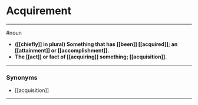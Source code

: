 # Acquirement
---
#noun
- **([[chiefly]] in plural) Something that has [[been]] [[acquired]]; an [[attainment]] or [[accomplishment]].**
- **The [[act]] or fact of [[acquiring]] something; [[acquisition]].**
---
### Synonyms
- [[acquisition]]
---
